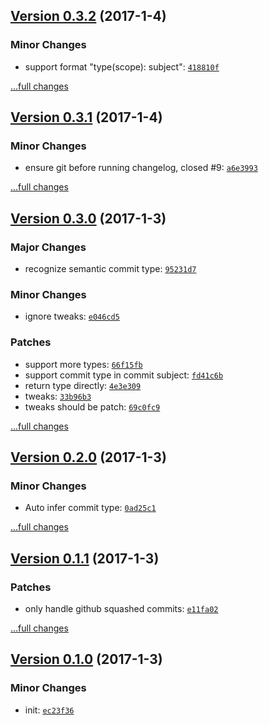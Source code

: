 ## [Version 0.3.2](https://github.com/egoist/changelog.md/releases/tag/v0.3.2) (2017-1-4)

### Minor Changes

- support format "type(scope): subject": [`418810f`](https://github.com/egoist/changelog.md/commit/418810f)

[...full changes](https://github.com/egoist/changelog.md/compare/v0.3.1...v0.3.2)

## [Version 0.3.1](https://github.com/egoist/changelog.md/releases/tag/v0.3.1) (2017-1-4)

### Minor Changes

- ensure git before running changelog, closed #9: [`a6e3993`](https://github.com/egoist/changelog.md/commit/a6e3993)

[...full changes](https://github.com/egoist/changelog.md/compare/v0.3.0...v0.3.1)

## [Version 0.3.0](https://github.com/egoist/changelog.md/releases/tag/v0.3.0) (2017-1-3)

### Major Changes

- recognize semantic commit type: [`95231d7`](https://github.com/egoist/changelog.md/commit/95231d7)

### Minor Changes

- ignore tweaks: [`e046cd5`](https://github.com/egoist/changelog.md/commit/e046cd5)

### Patches

- support more types: [`66f15fb`](https://github.com/egoist/changelog.md/commit/66f15fb)
- support commit type in commit subject: [`fd41c6b`](https://github.com/egoist/changelog.md/commit/fd41c6b)
- return type directly: [`4e3e309`](https://github.com/egoist/changelog.md/commit/4e3e309)
- tweaks: [`33b96b3`](https://github.com/egoist/changelog.md/commit/33b96b3)
- tweaks should be patch: [`69c0fc9`](https://github.com/egoist/changelog.md/commit/69c0fc9)

[...full changes](https://github.com/egoist/changelog.md/compare/v0.2.0...v0.3.0)

## [Version 0.2.0](https://github.com/egoist/changelog.md/releases/tag/v0.2.0) (2017-1-3)

### Minor Changes

- Auto infer commit type: [`0ad25c1`](https://github.com/egoist/changelog.md/commit/0ad25c1)

[...full changes](https://github.com/egoist/changelog.md/compare/v0.1.1...v0.2.0)

## [Version 0.1.1](https://github.com/egoist/changelog.md/releases/tag/v0.1.1) (2017-1-3)

### Patches

- only handle github squashed commits: [`e11fa02`](https://github.com/egoist/changelog.md/commit/e11fa02)

[...full changes](https://github.com/egoist/changelog.md/compare/v0.1.0...v0.1.1)

## [Version 0.1.0](https://github.com/egoist/changelog.md/releases/tag/v0.1.0) (2017-1-3)

### Minor Changes

- init: [`ec23f36`](https://github.com/egoist/changelog.md/commit/ec23f36)
